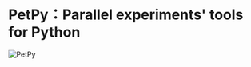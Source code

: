 # PetPy：Parallel experiments' tools for Python

![PetPy](https://github.com/Kogler7/PetPy/blob/master/assets/PetPy.png)
